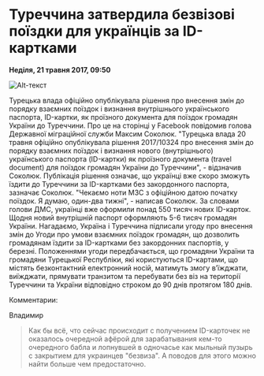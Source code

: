 # Туреччина затвердила безвізові поїздки для українців за ID-картками

**Неділя, 21 травня 2017, 09:50**

![Alt-текст](https://cdn4.img.ria.ru/images/132898/05/1328980574.jpg "Заголовок изображения")

Турецька влада офіційно опублікувала рішення про внесення змін до порядку взаємних поїздок і визнання внутрішнього українського паспорта, ID-картки, як проїзного документа для поїздок громадян України до Туреччини.
Про це на сторінці у Facebook повідомив голова Державної міграційної служби Максим Соколюк.
"Турецька влада 20 травня офіційно опублікувала рішення 2017/10324 про внесення змін до порядку взаємних поїздок і визнання нового (внутрішнього) українського паспорта (ID-картки) як проїзного документа (travel document) для поїздок громадян України до Туреччини", - відзначив Соколюк.
Публікація рішення означає, що українці вже скоро зможуть їздити до Туреччини за ID-картками без закордонного паспорта, зазначає Соколюк.
"Чекаємо ноти МЗС з офіційною датою початку поїздок. Я думаю, один-два тижні", - написав Соколюк.
За словами голови ДМС, українці вже оформили понад 550 тисяч нових ID-карток. Щодня новий внутрішній паспорт оформляють 5-6 тисяч громадян України.
Нагадаємо, Україна і Туреччина підписали угоду про внесення змін до Угоди про умови взаємних поїздок громадян, що дозволить громадянам їздити за ID-картками без закордонних паспортів, у березні.
Положеннями угоди передбачається, що громадяни України та громадяни Турецької Республіки, які користуються ID-картами, що містять безконтактний електронний носій, матимуть змогу в’їжджати, виїжджати, прямувати транзитом та перебувати без віз на території Туреччини та України відповідно строком до 90 днів протягом 180 днів.


Комментарии:

Владимир

>Как бы всё, что сейчас происходит с получением ID-карточек не оказалось очередной афёрой для зарабатывания кем-то очередного бабла и лопнувшей в одночасье как мыльный пузырь с закрытием для украинцев "безвиза". А поводов для этого можно найти больше чем предостаточно.
